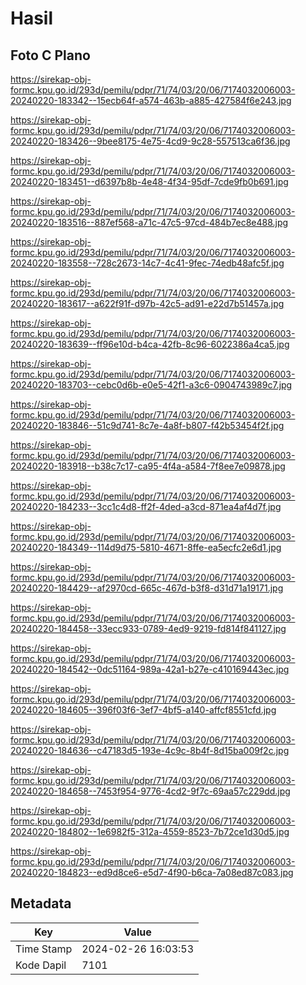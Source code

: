 # Hasil

## Foto C Plano

https://sirekap-obj-formc.kpu.go.id/293d/pemilu/pdpr/71/74/03/20/06/7174032006003-20240220-183342--15ecb64f-a574-463b-a885-427584f6e243.jpg

https://sirekap-obj-formc.kpu.go.id/293d/pemilu/pdpr/71/74/03/20/06/7174032006003-20240220-183426--9bee8175-4e75-4cd9-9c28-557513ca6f36.jpg

https://sirekap-obj-formc.kpu.go.id/293d/pemilu/pdpr/71/74/03/20/06/7174032006003-20240220-183451--d6397b8b-4e48-4f34-95df-7cde9fb0b691.jpg

https://sirekap-obj-formc.kpu.go.id/293d/pemilu/pdpr/71/74/03/20/06/7174032006003-20240220-183516--887ef568-a71c-47c5-97cd-484b7ec8e488.jpg

https://sirekap-obj-formc.kpu.go.id/293d/pemilu/pdpr/71/74/03/20/06/7174032006003-20240220-183558--728c2673-14c7-4c41-9fec-74edb48afc5f.jpg

https://sirekap-obj-formc.kpu.go.id/293d/pemilu/pdpr/71/74/03/20/06/7174032006003-20240220-183617--a622f91f-d97b-42c5-ad91-e22d7b51457a.jpg

https://sirekap-obj-formc.kpu.go.id/293d/pemilu/pdpr/71/74/03/20/06/7174032006003-20240220-183639--ff96e10d-b4ca-42fb-8c96-6022386a4ca5.jpg

https://sirekap-obj-formc.kpu.go.id/293d/pemilu/pdpr/71/74/03/20/06/7174032006003-20240220-183703--cebc0d6b-e0e5-42f1-a3c6-0904743989c7.jpg

https://sirekap-obj-formc.kpu.go.id/293d/pemilu/pdpr/71/74/03/20/06/7174032006003-20240220-183846--51c9d741-8c7e-4a8f-b807-f42b53454f2f.jpg

https://sirekap-obj-formc.kpu.go.id/293d/pemilu/pdpr/71/74/03/20/06/7174032006003-20240220-183918--b38c7c17-ca95-4f4a-a584-7f8ee7e09878.jpg

https://sirekap-obj-formc.kpu.go.id/293d/pemilu/pdpr/71/74/03/20/06/7174032006003-20240220-184233--3cc1c4d8-ff2f-4ded-a3cd-871ea4af4d7f.jpg

https://sirekap-obj-formc.kpu.go.id/293d/pemilu/pdpr/71/74/03/20/06/7174032006003-20240220-184349--114d9d75-5810-4671-8ffe-ea5ecfc2e6d1.jpg

https://sirekap-obj-formc.kpu.go.id/293d/pemilu/pdpr/71/74/03/20/06/7174032006003-20240220-184429--af2970cd-665c-467d-b3f8-d31d71a19171.jpg

https://sirekap-obj-formc.kpu.go.id/293d/pemilu/pdpr/71/74/03/20/06/7174032006003-20240220-184458--33ecc933-0789-4ed9-9219-fd814f841127.jpg

https://sirekap-obj-formc.kpu.go.id/293d/pemilu/pdpr/71/74/03/20/06/7174032006003-20240220-184542--0dc51164-989a-42a1-b27e-c410169443ec.jpg

https://sirekap-obj-formc.kpu.go.id/293d/pemilu/pdpr/71/74/03/20/06/7174032006003-20240220-184605--396f03f6-3ef7-4bf5-a140-affcf8551cfd.jpg

https://sirekap-obj-formc.kpu.go.id/293d/pemilu/pdpr/71/74/03/20/06/7174032006003-20240220-184636--c47183d5-193e-4c9c-8b4f-8d15ba009f2c.jpg

https://sirekap-obj-formc.kpu.go.id/293d/pemilu/pdpr/71/74/03/20/06/7174032006003-20240220-184658--7453f954-9776-4cd2-9f7c-69aa57c229dd.jpg

https://sirekap-obj-formc.kpu.go.id/293d/pemilu/pdpr/71/74/03/20/06/7174032006003-20240220-184802--1e6982f5-312a-4559-8523-7b72ce1d30d5.jpg

https://sirekap-obj-formc.kpu.go.id/293d/pemilu/pdpr/71/74/03/20/06/7174032006003-20240220-184823--ed9d8ce6-e5d7-4f90-b6ca-7a08ed87c083.jpg


## Metadata

| Key        | Value               |
| ---------- | ------------------- |
| Time Stamp | 2024-02-26 16:03:53 |
| Kode Dapil | 7101                |



